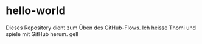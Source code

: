 # hello-world
Dieses Repository dient zum Üben des GitHub-Flows.
Ich heisse Thomi und spiele mit GitHub herum.
gell

